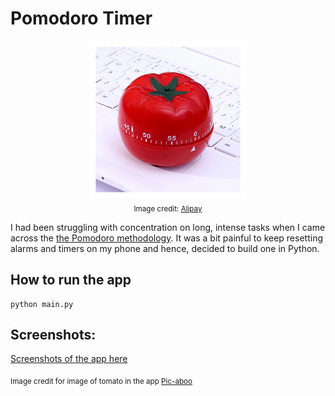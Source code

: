 # Pomodoro Timer
<p align="center">
   <img src="https://github.com/SwamiKannan/Revisiting-Python/blob/main/Pomodoro/cover.jpg" width='50%'><br>
   <sub>Image credit: <a href="https://www.aliexpress.us/item/2251832674248882.html?gatewayAdapt=glo2usa4itemAdapt"> Alipay</a></sub>
  </p>
<h>I had been struggling with concentration on long, intense tasks when I came across the <a href = "https://heyfocus.com/blog/how-to-use-pomodoro-to-boost-your-focus-and-productivity/"> the Pomodoro methodology</a>. It was a bit painful to keep resetting alarms and timers on my phone and hence, decided to build one in Python.</h5>
<br>
   
## How to run the app 
   ```
   python main.py
   ```
   
## Screenshots:

<a href="https://github.com/SwamiKannan/Revisiting-Python/tree/main/Pomodoro/screenshots"> Screenshots of the app here </a>

<sub>Image credit for image of tomato in the app <a href="http://pic-aboo.com/en/material/vegetable-tomato-001/">Pic-aboo</a></sub>
